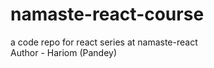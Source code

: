 # namaste-react-course
a code repo for react series at namaste-react
</br>
Author - Hariom (Pandey)
